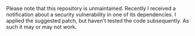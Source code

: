 Please note that this repository is unmaintained.  Recently I received a notification about a security vulnerability in one of its dependencies.  I applied the suggested patch, but haven't tested the code subsequently.  As such it may or may not work.

